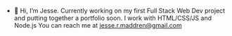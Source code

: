 - 👋 Hi, I’m Jesse.
Currently working on my first Full Stack Web Dev project and putting together a portfolio soon.
I work with HTML/CSS/JS and Node.js
You can reach me at jesse.r.maddren@gmail.com


